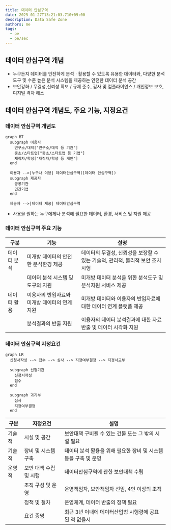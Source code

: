 ```yaml
---
title: 데이터 안심구역
date: 2025-01-27T13:21:03.710+09:00
description: Data Safe Zone
authors: me
tags:
  - pe
  - pe/sec
---
```


## 데이터 안심구역 개념

- 누구든지 데이터를 안전하게 분석ㆍ활용할 수 있도록 유용한 데이터와, 다양한 분석도구 및 수준 높은 분석 시스템을 제공하는 안전한 데이터 분석 공간
- 보안강화 / 무결성,신뢰성 확보 / 규제 준수, 감사 및 컴플라이언스 / 개인정보 보호, 디지털 격차 해소

## 데이터 안심구역 개념도, 주요 기능, 지정요건

### 데이터 안심구역 개념도

```mermaid
graph BT
  subgraph 이용자
    연구소/대학["연구소/대학 등 기관"]
    중소/스타트업["중소/스타트업 등 기업"]
    재직자/학생["재직자/학생 등 개인"]
  end

  이용자 -->|누구나 이용| 데이터안심구역([데이터 안심구역])
  subgraph 제공자
    공공기관
    민간기업
  end

  제공자 -->|데이터 제공| 데이터안심구역
```

- 사용을 원하는 누구에게나 분석에 필요한 데이터, 환경, 서비스 및 지원 제공

### 데이터 안심구역 주요 기능

| 구분 | 기능 | 설명 |
|---|---|---|
| 데이터 분석 | 미개방 데이터의 안전한 분석환경 제공 | 데이터의 무결성, 신뢰성을 보장할 수 있는 기술적, 관리적, 물리적 보안 조치 시행 |
| | 데이터 분석 시스템 및 도구의 지원 | 미개방 데이터 분석을 위한 분석도구 및 분석자원 서비스 제공 |
| 데이터 활용 | 이용자의 반입자료와 미개방 데이터의 연계 지원 | 미개방 데이터와 이용자의 반입자료에 대한 데이터 연계 플랫폼 제공 |
| | 분석결과의 반출 지원 | 이용자의 데이터 분석결과에 대한 자료 반출 및 데이터 시각화 지원 |

### 데이터 안심구역 지정요건

```mermaid
graph LR
  신청서작성 --> 접수 --> 심사 --> 지정여부결정 --> 지정서교부

  subgraph 신청기관
    신청서작성
    접수
  end

  subgraph 과기부
    심사
    지정여부결정
  end
```

| 구분 | 지정요건 | 설명 |
|---|---|---|
| 기술적 | 시설 및 공간 | 보안대책 구비될 수 있는 건물 또는 그 밖의 시설 필요|
| 기술적 | 장비 및 시스템 구축 | 데이터 분석 활용을 위해 필요한 장비 및 시스템 등을 구축 및 운영 |
| 운영적 | 보안 대책 수립 및 시행 | 데이터안심구역에 관한 보안대책 수립 |
| | 조직 구성 및 운영 | 운영책임자, 보안책임자 선임, 4인 이상의 조직 |
| | 정책 및 절차 | 운영체계, 데이터 반출의 정책 필요 |
| | 요건 증명 | 최근 3년 이내에 데이터산업법 시행령에 공표된 적 없을시 |

